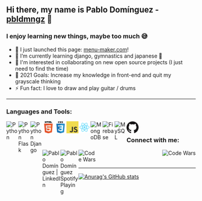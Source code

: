 ## Hi there, my name is Pablo Domínguez - [pbldmngz][linkedin] 👋

### I enjoy learning new things, maybe too much 😅

- 👹 I just launched this page: [menu-maker.com][menumaker]!
- 🌱 I’m currently learning django, gymnastics and japanese 🤣
- 👯 I'm interested in collaborating on new open source projects (I just need to find the time)
- 🥅 2021 Goals: Increase my knowledge in front-end and quit my grayscale thinking
- ⚡ Fun fact: I love to draw and play guitar / drums

---

### Languages and Tools:

<img align="left" alt="Python" width="32px" src="https://upload.wikimedia.org/wikipedia/commons/thumb/c/c3/Python-logo-notext.svg/2048px-Python-logo-notext.svg.png" />
<img align="left" alt="Python Flask" width="32px" src="https://cdn.jsdelivr.net/npm/simple-icons@3.13.0/icons/flask.svg" />
<img align="left" alt="Python Django" width="32px" src="https://user-images.githubusercontent.com/32307513/127231165-bb2bf4d0-64b9-4bb3-b9ef-ee71f85d7c31.png" />
<img align="left" alt="HTML5" width="32px" src="https://raw.githubusercontent.com/github/explore/80688e429a7d4ef2fca1e82350fe8e3517d3494d/topics/html/html.png" />
<img align="left" alt="CSS3" width="32px" src="https://raw.githubusercontent.com/github/explore/80688e429a7d4ef2fca1e82350fe8e3517d3494d/topics/css/css.png" />
<img align="left" alt="JavaScript" width="32px" src="https://raw.githubusercontent.com/github/explore/80688e429a7d4ef2fca1e82350fe8e3517d3494d/topics/javascript/javascript.png" />
<img align="left" alt="React" width="32px" src="https://raw.githubusercontent.com/github/explore/80688e429a7d4ef2fca1e82350fe8e3517d3494d/topics/react/react.png" />
<img align="left" alt="MongoDB" width="32px" src="https://user-images.githubusercontent.com/32307513/127231024-119b00a0-7ea9-47bb-a2ac-7249e6fdbe97.png" />
<img align="left" alt="Firebase" width="32px" src="https://user-images.githubusercontent.com/32307513/127230877-99cc7083-a492-419e-8c43-2aa516ddffe6.png" />
<img align="left" alt="MySQL" width="32px" src="https://www.freepnglogos.com/uploads/logo-mysql-png/logo-mysql-mysql-logo-png-images-are-download-crazypng-21.png" />
<img align="left" alt="GitHub" width="32px" src="https://raw.githubusercontent.com/github/explore/78df643247d429f6cc873026c0622819ad797942/topics/github/github.png" />

<br />


### Connect with me:

[<img align="left" alt="Pablo Domínguez | LinkedIn" width="48px" src="https://cdn.jsdelivr.net/npm/simple-icons@v3/icons/linkedin.svg" />][linkedin]
[<img align="left" width="48px" src="https://cdn.jsdelivr.net/npm/simple-icons@3.13.0/icons/spotify.svg" alt="Pablo Domínguez Spotify Playing" />](https://open.spotify.com/user/qeuuf5fe87ujjvlfwi60di9fs)
[<img align="left" width="48px" src="https://user-images.githubusercontent.com/32307513/127232518-a3a326c5-3e5c-486e-a192-a27d8c351332.png" alt="Code Wars" />](https://www.codewars.com/users/pbldmngz)
[<img align="right" src="https://www.codewars.com/users/pbldmngz/badges/large" alt="Code Wars" />](https://www.codewars.com/users/pbldmngz)

<br />
<br />

---

[![Anurag's GitHub stats](https://github-readme-stats.vercel.app/api?username=pbldmngz&count_private=true)](https://github.com/pbldmngz)

[Anurag's GitHub stats link, if you are reading this, go check it!]: https://github.com/anuraghazra/github-readme-stats
[menumaker]: https://menu-maker.com
[linkedin]: https://www.linkedin.com/in/dominguezmedina
